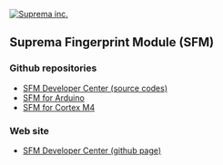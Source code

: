 [![](https://supremainc.github.io/sfmdev/images/suprema.png "Suprema inc.")](https://supremainc.github.io/)

## Suprema Fingerprint Module (SFM)
### Github repositories 

- [SFM Developer Center (source codes)](https://github.com/supremainc/sfmdev)
- [SFM for Arduino](https://github.com/supremainc/SFMTEST_Arduino)
- [SFM for Cortex M4](https://github.com/supremainc/SFMTEST_STM32F4)

### Web site
- [SFM Developer Center (github page)](https://supremainc.github.io/sfmdev)
